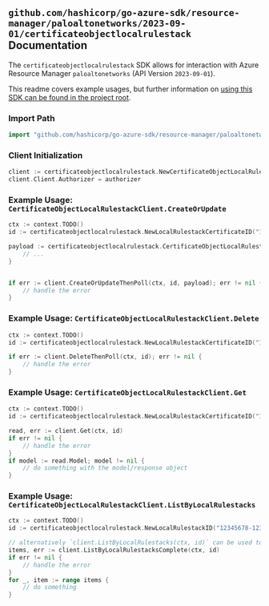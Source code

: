 
## `github.com/hashicorp/go-azure-sdk/resource-manager/paloaltonetworks/2023-09-01/certificateobjectlocalrulestack` Documentation

The `certificateobjectlocalrulestack` SDK allows for interaction with Azure Resource Manager `paloaltonetworks` (API Version `2023-09-01`).

This readme covers example usages, but further information on [using this SDK can be found in the project root](https://github.com/hashicorp/go-azure-sdk/tree/main/docs).

### Import Path

```go
import "github.com/hashicorp/go-azure-sdk/resource-manager/paloaltonetworks/2023-09-01/certificateobjectlocalrulestack"
```


### Client Initialization

```go
client := certificateobjectlocalrulestack.NewCertificateObjectLocalRulestackClientWithBaseURI("https://management.azure.com")
client.Client.Authorizer = authorizer
```


### Example Usage: `CertificateObjectLocalRulestackClient.CreateOrUpdate`

```go
ctx := context.TODO()
id := certificateobjectlocalrulestack.NewLocalRulestackCertificateID("12345678-1234-9876-4563-123456789012", "example-resource-group", "localRulestackValue", "certificateValue")

payload := certificateobjectlocalrulestack.CertificateObjectLocalRulestackResource{
	// ...
}


if err := client.CreateOrUpdateThenPoll(ctx, id, payload); err != nil {
	// handle the error
}
```


### Example Usage: `CertificateObjectLocalRulestackClient.Delete`

```go
ctx := context.TODO()
id := certificateobjectlocalrulestack.NewLocalRulestackCertificateID("12345678-1234-9876-4563-123456789012", "example-resource-group", "localRulestackValue", "certificateValue")

if err := client.DeleteThenPoll(ctx, id); err != nil {
	// handle the error
}
```


### Example Usage: `CertificateObjectLocalRulestackClient.Get`

```go
ctx := context.TODO()
id := certificateobjectlocalrulestack.NewLocalRulestackCertificateID("12345678-1234-9876-4563-123456789012", "example-resource-group", "localRulestackValue", "certificateValue")

read, err := client.Get(ctx, id)
if err != nil {
	// handle the error
}
if model := read.Model; model != nil {
	// do something with the model/response object
}
```


### Example Usage: `CertificateObjectLocalRulestackClient.ListByLocalRulestacks`

```go
ctx := context.TODO()
id := certificateobjectlocalrulestack.NewLocalRulestackID("12345678-1234-9876-4563-123456789012", "example-resource-group", "localRulestackValue")

// alternatively `client.ListByLocalRulestacks(ctx, id)` can be used to do batched pagination
items, err := client.ListByLocalRulestacksComplete(ctx, id)
if err != nil {
	// handle the error
}
for _, item := range items {
	// do something
}
```
